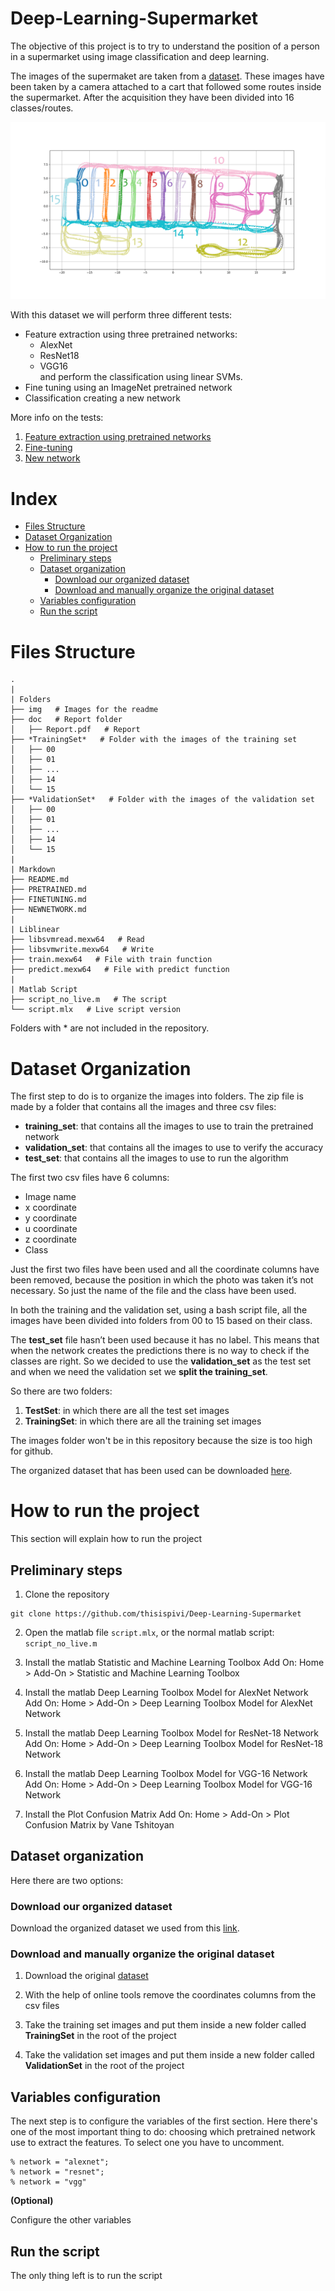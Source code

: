 # Deep-Learning-Supermarket
The objective of this project is to try to understand the position of a person in a supermarket using image classification and deep learning.

The images of the supermaket are taken from a [dataset](https://iplab.dmi.unict.it/MLC2018/). These images have been taken by a camera attached to a cart that followed some routes inside the supermarket. After the acquisition they have been divided into 16 classes/routes.    

![image](img/pretrained/Routes.png)

With this dataset we will perform three different tests:
* Feature extraction using three pretrained networks:
  * AlexNet
  * ResNet18
  * VGG16  
and perform the classification using linear SVMs.
* Fine tuning using an ImageNet pretrained network
* Classification creating a new network

More info on the tests:
1. [Feature extraction using pretrained networks]()
1. [Fine-tuning]()
1. [New network]()


# Index
- [Files Structure](#files-structure)
- [Dataset Organization](#dataset-organization)
- [How to run the project](#how-to-run-the-project)
  * [Preliminary steps](#preliminary-steps)
  * [Dataset organization](#dataset-organization)
    + [Download our organized dataset](#download-our-organized-dataset)
    + [Download and manually organize the original dataset](#download-and-manually-organize-the-original-dataset)
  * [Variables configuration](#variables-configuration)
  * [Run the script](#run-the-script)

# Files Structure
```
.
|
| Folders
├── img   # Images for the readme
├── doc   # Report folder
│   ├── Report.pdf   # Report
├── *TrainingSet*   # Folder with the images of the training set
│   ├── 00
│   ├── 01
│   ├── ...
│   ├── 14
│   └── 15
├── *ValidationSet*   # Folder with the images of the validation set
│   ├── 00
│   ├── 01
│   ├── ...
│   ├── 14
│   └── 15
|
| Markdown
├── README.md
├── PRETRAINED.md
├── FINETUNING.md
├── NEWNETWORK.md
|
| Liblinear
├── libsvmread.mexw64   # Read
├── libsvmwrite.mexw64   # Write
├── train.mexw64   # File with train function
├── predict.mexw64   # File with predict function
|
| Matlab Script
├── script_no_live.m   # The script
└── script.mlx   # Live script version
```

Folders with * are not included in the repository.

# Dataset Organization
The first step to do is to organize the images into folders. The zip file is made by a folder that contains all the images and three csv files:
* **training_set**: that contains all the images to use to train the pretrained network
* **validation_set**: that contains all the images to use to verify the accuracy
* **test_set**: that contains all the images to use to run the algorithm

The first two csv files have 6 columns:
* Image name
* x coordinate
* y coordinate
* u coordinate
* z coordinate
* Class

Just the first two files have been used and all the coordinate columns have been removed, because the position in which the photo was taken it’s not necessary. So just the name of the file and the class have been used.

In both the training and the validation set, using a bash script file, all the images have been divided into folders from 00 to 15 based on their class.

The **test_set** file hasn’t been used because it has no label. This means that when the network creates the predictions there is no way to check if the classes are right. So we decided to use the **validation_set** as the test set and when we need the validation set we **split the training_set**. 

So there are two folders:
1. **TestSet**: in which there are all the test set images
1. **TrainingSet**: in which there are all the training set images

The images folder won't be in this repository because the size is too high for github.

The organized dataset that has been used can be downloaded [here](https://mega.nz/file/VZ0ShDyI#_1tMgy4y_AEkdYv2BERWRVfuXxc07RWdKVL2V8p54cw).

# How to run the project
This section will explain how to run the project

## Preliminary steps

1. Clone the repository
```shell script
git clone https://github.com/thisispivi/Deep-Learning-Supermarket
```

2. Open the matlab file ```script.mlx```, or the normal matlab script: ```script_no_live.m```

1. Install the matlab Statistic and Machine Learning Toolbox Add On: Home > Add-On > Statistic and Machine Learning Toolbox

2. Install the matlab Deep Learning Toolbox Model for AlexNet Network Add On: Home > Add-On > Deep Learning Toolbox Model for AlexNet Network

3. Install the matlab Deep Learning Toolbox Model for ResNet-18 Network Add On: Home > Add-On > Deep Learning Toolbox Model for ResNet-18 Network

4. Install the matlab Deep Learning Toolbox Model for VGG-16 Network Add On: Home > Add-On > Deep Learning Toolbox Model for VGG-16 Network

5. Install the Plot Confusion Matrix Add On: Home > Add-On > Plot Confusion Matrix by Vane Tshitoyan

## Dataset organization
Here there are two options:

### Download our organized dataset
Download the organized dataset we used from this [link](https://mega.nz/file/VZ0ShDyI#_1tMgy4y_AEkdYv2BERWRVfuXxc07RWdKVL2V8p54cw).

### Download and manually organize the original dataset
1. Download the original [dataset](https://iplab.dmi.unict.it/MLC2018/)

2. With the help of online tools remove the coordinates columns from the csv files

3. Take the training set images and put them inside a new folder called **TrainingSet** in the root of the project

4. Take the validation set images and put them inside a new folder called **ValidationSet** in the root of the project

## Variables configuration
The next step is to configure the variables of the first section. Here there's one of the most important thing to do: choosing which pretrained network use to extract the features. To select one you have to uncomment.
```
% network = "alexnet";
% network = "resnet";
% network = "vgg"
```

**(Optional)**

Configure the other variables

## Run the script
The only thing left is to run the script


